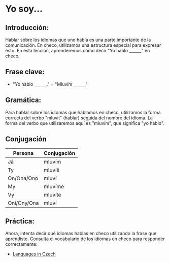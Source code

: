 # Yo soy...

## Introducción:
Hablar sobre los idiomas que uno habla es una parte importante de la comunicación. En checo, utilizamos una estructura especial para expresar esto. En esta lección, aprenderemos cómo decir "Yo hablo ______" en checo.


## Frase clave:
- "Yo hablo ______." = "Mluvím ______"


## Gramática:
Para hablar sobre los idiomas que hablamos en checo, utilizamos la forma correcta del verbo "mluvit" (hablar) seguida del nombre del idioma. La forma del verbo que utilizaremos aquí es "mluvím", que significa "yo hablo".

## Conjugación

|Persona|Conjugación|
|-------|-----------|
|Já|mluvím|
|Ty|mluvíš|
|On/Ona/Ono|mluví|
|My|mluvíme|
|Vy|mluvíte|
|Oni/Ony/Ona|mluví|



## Práctica:
Ahora, intenta decir qué idiomas hablas en checo utilizando la frase que aprendiste. Consulta el vocabulario de los idiomas en checo para responder correctamente:

- [Languages in Czech](https://www.czechclass101.com/czech-vocabulary-lists/top-38-languages-spoken-in-the-world)
